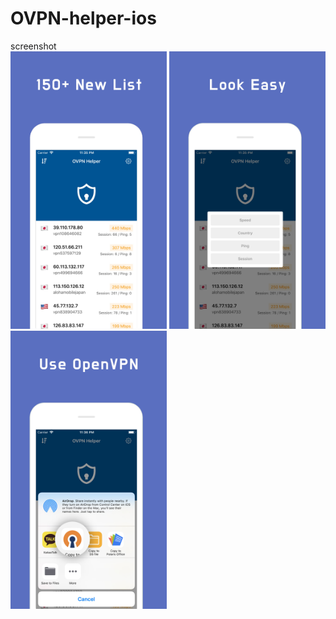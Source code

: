 # OVPN-helper-ios

screenshot
<br>
<img src='https://github.com/iveinvalue/OVPN-helper-ios/blob/master/resource/se/1.png' width='250px'/>
<img src='https://github.com/iveinvalue/OVPN-helper-ios/blob/master/resource/se/2.png' width='250px'/>
<img src='https://github.com/iveinvalue/OVPN-helper-ios/blob/master/resource/se/3.png' width='250px'/>
